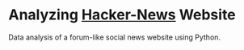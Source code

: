 # Analyzing [Hacker-News](https://news.ycombinator.com/) Website

Data analysis of a forum-like social news website using Python.
